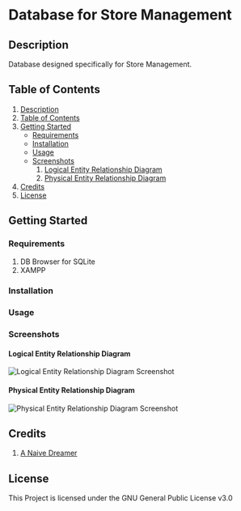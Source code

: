 # Database for Store Management

## Description

Database designed specifically for Store Management.

## Table of Contents

1. [Description](#description)
2. [Table of Contents](#table-of-contents)
3. [Getting Started](#getting-started)
   - [Requirements](#requirements)
   - [Installation](#installation)
   - [Usage](#usage)
   - [Screenshots](#screenshots)
     1. [Logical Entity Relationship Diagram](#logical-entity-relationship-diagram)
     2. [Physical Entity Relationship Diagram](#physical-entity-relationship-diagram)
4. [Credits](#credits)
5. [License](#license)

## Getting Started

### Requirements

1. DB Browser for SQLite
2. XAMPP

### Installation

### Usage

### Screenshots

#### Logical Entity Relationship Diagram

![Logical Entity Relationship Diagram Screenshot](https://justanaivedreamer.files.wordpress.com/2019/06/logical_erd.png)

#### Physical Entity Relationship Diagram

![Physical Entity Relationship Diagram Screenshot](https://justanaivedreamer.files.wordpress.com/2019/06/physical_erd.png)

## Credits

1. [A Naive Dreamer](https://github.com/a-naive-dreamer)

## License

This Project is licensed under the GNU General Public License v3.0
